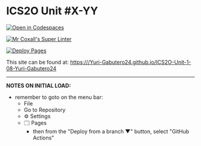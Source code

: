 # ICS2O Unit #X-YY

[![Open in Codespaces](https://classroom.github.com/assets/launch-codespace-f4981d0f882b2a3f0472912d15f9806d57e124e0fc890972558857b51b24a6f9.svg)](https://classroom.github.com/open-in-codespaces?assignment_repo_id=10331386)

[![Mr Coxall's Super Linter](https://github.com/MTHS-ICS2O-2-2022/ICS2O-Unit-1-08-Yuri-Gabutero24/workflows/Mr%20Coxall's%20Super%20Linter/badge.svg)](https://github.com/Yuri-Gabutero24/ICS2O-Unit-1-08-Yuri-Gabutero24/actions)

[![Deploy Pages](https://github.com/MTHS-ICS2O-2-2022/ICS2O-Unit-1-08-Yuri-Gabutero24/workflows/Deploy%20Pages/badge.svg)](https://github.com/Yuri-Gabutero24/ICS2O-Unit-1-08-Yuri-Gabutero24/actions)

This site can be found at: [https:///Yuri-Gabutero24.github.io/ICS2O-Unit-1-08-Yuri-Gabutero24](https://Yuri-Gabutero24.github.io/ICS2O-Unit-1-08-Yuri-Gabutero24)

---

**NOTES ON INITIAL LOAD:**
- remember to goto on the menu bar:
  - File
  - Go to Repository
  - ⚙ Settings
  - 🗔 Pages
    - then from the "Deploy from a branch ▼" button, select "GitHub Actions"
